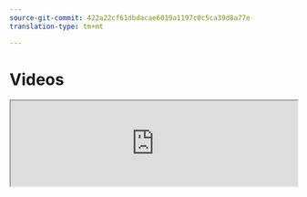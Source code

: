 ```yaml
---
source-git-commit: 422a22cf61dbdacae6019a1197c0c5ca39d8a77e
translation-type: tm+mt

---
```

# Videos

<!-- >[!VIDEO](https://www.youtube.com/watch?v=A0EcD2AxvJE) -->

<iframe width="100%"
src="https://www.youtube.com/embed/tgbNymZ7vqY"
        allowfullscreen="allowfullscreen"
        mozallowfullscreen="mozallowfullscreen" 
        msallowfullscreen="msallowfullscreen" 
        oallowfullscreen="oallowfullscreen" 
        webkitallowfullscreen="webkitallowfullscreen"> </iframe>

